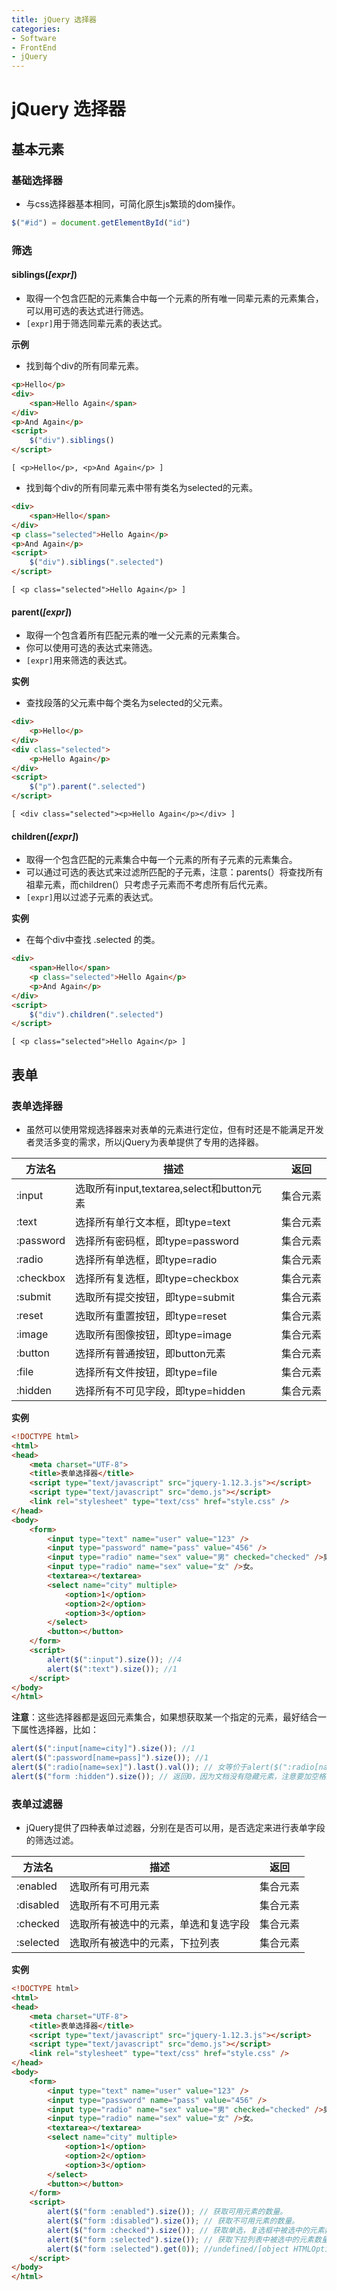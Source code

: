 ```yaml
---
title: jQuery 选择器
categories:
- Software
- FrontEnd
- jQuery
---
```

# jQuery 选择器

## 基本元素

### 基础选择器

- 与css选择器基本相同，可简化原生js繁琐的dom操作。

```js
$("#id") = document.getElementById("id")
```

### 筛选

#### siblings(*[expr]*)

- 取得一个包含匹配的元素集合中每一个元素的所有唯一同辈元素的元素集合，可以用可选的表达式进行筛选。
- `[expr]`用于筛选同辈元素的表达式。

**示例**

- 找到每个div的所有同辈元素。

```html
<p>Hello</p>
<div>
	<span>Hello Again</span>
</div>
<p>And Again</p>
<script>
	$("div").siblings()
</script>
```

```
[ <p>Hello</p>, <p>And Again</p> ]
```

- 找到每个div的所有同辈元素中带有类名为selected的元素。

```html
<div>
    <span>Hello</span>
</div>
<p class="selected">Hello Again</p>
<p>And Again</p>
<script>
	$("div").siblings(".selected")
</script>
```

```
[ <p class="selected">Hello Again</p> ]
```

#### parent(*[expr]*)

- 取得一个包含着所有匹配元素的唯一父元素的元素集合。
- 你可以使用可选的表达式来筛选。
- `[expr]`用来筛选的表达式。

**实例**

- 查找段落的父元素中每个类名为selected的父元素。

```html
<div>
    <p>Hello</p>
</div>
<div class="selected">
    <p>Hello Again</p>
</div>
<script>
	$("p").parent(".selected")
</script>
```

```
[ <div class="selected"><p>Hello Again</p></div> ]
```

#### children(*[expr]*)

- 取得一个包含匹配的元素集合中每一个元素的所有子元素的元素集合。
- 可以通过可选的表达式来过滤所匹配的子元素，注意：parents(）将查找所有祖辈元素，而children(）只考虑子元素而不考虑所有后代元素。
- `[expr]`用以过滤子元素的表达式。

**实例**

- 在每个div中查找 .selected 的类。

```html
<div>
    <span>Hello</span>
    <p class="selected">Hello Again</p>
    <p>And Again</p>
</div>
<script>
	$("div").children(".selected")
</script>
```

```
[ <p class="selected">Hello Again</p> ]
```

## 表单

### 表单选择器

- 虽然可以使用常规选择器来对表单的元素进行定位，但有时还是不能满足开发者灵活多变的需求，所以jQuery为表单提供了专用的选择器。

| 方法名    | 描述                                        | 返回     |
| --------- | ------------------------------------------- | -------- |
| :input    | 选取所有input,textarea,select和button元素 | 集合元素 |
| :text     | 选择所有单行文本框，即type=text             | 集合元素 |
| :password | 选择所有密码框，即type=password             | 集合元素 |
| :radio    | 选择所有单选框，即type=radio                | 集合元素 |
| :checkbox | 选择所有复选框，即type=checkbox             | 集合元素 |
| :submit   | 选取所有提交按钮，即type=submit             | 集合元素 |
| :reset    | 选取所有重置按钮，即type=reset              | 集合元素 |
| :image    | 选取所有图像按钮，即type=image              | 集合元素 |
| :button   | 选择所有普通按钮，即button元素              | 集合元素 |
| :file     | 选择所有文件按钮，即type=file               | 集合元素 |
| :hidden   | 选择所有不可见字段，即type=hidden           | 集合元素 |

**实例**

```html
<!DOCTYPE html>
<html>
<head>
    <meta charset="UTF-8">
    <title>表单选择器</title>
    <script type="text/javascript" src="jquery-1.12.3.js"></script>
    <script type="text/javascript" src="demo.js"></script>
    <link rel="stylesheet" type="text/css" href="style.css" />
</head>
<body>
    <form>
        <input type="text" name="user" value="123" />
        <input type="password" name="pass" value="456" />
        <input type="radio" name="sex" value="男" checked="checked" />男。
        <input type="radio" name="sex" value="女" />女。
        <textarea></textarea>
        <select name="city" multiple>
            <option>1</option>
            <option>2</option>
            <option>3</option>
        </select>
        <button></button>
    </form>
    <script>
        alert($(":input").size()); //4
        alert($(":text").size()); //1
    </script>
</body>
</html>
```

**注意**：这些选择器都是返回元素集合，如果想获取某一个指定的元素，最好结合一下属性选择器，比如：

```js
alert($(":input[name=city]").size()); //1
alert($(":password[name=pass]").size()); //1
alert($(":radio[name=sex]").last().val()); // 女等价于alert($(":radio[name=sex]").eq(1).val());
alert($("form :hidden").size()); // 返回0，因为文档没有隐藏元素，注意要加空格。
```

### 表单过滤器

-  jQuery提供了四种表单过滤器，分别在是否可以用，是否选定来进行表单字段的筛选过滤。

| 方法名    | 描述                                 | 返回     |
| --------- | ------------------------------------ | -------- |
| :enabled  | 选取所有可用元素                     | 集合元素 |
| :disabled | 选取所有不可用元素                   | 集合元素 |
| :checked  | 选取所有被选中的元素，单选和复选字段 | 集合元素 |
| :selected | 选取所有被选中的元素，下拉列表       | 集合元素 |

**实例**

```html
<!DOCTYPE html>
<html>
<head>
    <meta charset="UTF-8">
    <title>表单选择器</title>
    <script type="text/javascript" src="jquery-1.12.3.js"></script>
    <script type="text/javascript" src="demo.js"></script>
    <link rel="stylesheet" type="text/css" href="style.css" />
</head>
<body>
    <form>
        <input type="text" name="user" value="123" />
        <input type="password" name="pass" value="456" />
        <input type="radio" name="sex" value="男" checked="checked" />男。
        <input type="radio" name="sex" value="女" />女。
        <textarea></textarea>
        <select name="city" multiple>
            <option>1</option>
            <option>2</option>
            <option>3</option>
        </select>
        <button></button>
    </form>
    <script>
        alert($("form :enabled").size()); // 获取可用元素的数量。
        alert($("form :disabled").size()); // 获取不可用元素的数量。
        alert($("form :checked").size()); // 获取单选，复选框中被选中的元素数量。
        alert($("form :selected").size()); // 获取下拉列表中被选中的元素数量。
        alert($("form :selected").get(0)); //undefined/[object HTMLOptionElement]
    </script>
</body>
</html>
```